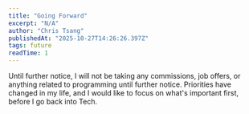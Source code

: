 ```yaml
---
title: "Going Forward"
excerpt: "N/A"
author: "Chris Tsang"
publishedAt: "2025-10-27T14:26:26.397Z"
tags: future
readTime: 1
---
```


Until further notice, I will not be taking any commissions, job offers, or anything related to programming until further notice. Priorities have changed in my life, and I would like to focus on what's important first, before I go back into Tech. 